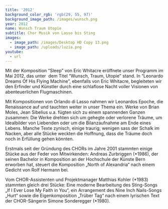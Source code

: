 ```yaml
---
title: '2012'
background_color_rgb: 'rgb(29, 55, 97)'
background_image_path: /images/wunsch.png
year: 2012
name: Wunsch Traum Utopie
subtitle: Chor Musik von Lasso bis Sting
images:
  - image_path: /images/Desktop HD Copy 13.png
  - image_path: /uploads/luzia.png
youtube:
  - url
---
```



Mit der Komposition “Sleep” von Eric Whitacre eröffnete unser Programm im Mai 2012, das unter  dem Titel “Wunsch, Traum, Utopie” stand. In “Leonardo Dreams Of His Flying Machine”, ebenfalls von Eric Whitacre, begleiteten wir den Erfinder und Künstler durch eine schlaflose Nacht voller Visionen von abenteuerlichen Flugmaschinen.

Mit Kompositionen von Orlando di Lasso nahmen wir Leonardos Epoche, die Renaissance auf und tauchten weiter in unser Thema ein. Werke von Brian Moles, Jean Sibelius u.a. fügten sich zu einem spannenden Ganzen zusammen: Die Werke drehten sich um gehegte oder verlorene Träume, um Idealbilder von Liebenden oder um die Bilanzaufnahme am Ende eines Lebens. Manche Texte zynisch, einige traurig; wenigen sass der Schalk im Nacken, aber alle Stücke weckten die Hoffnung, dass die Träume doch noch in Erfüllung gehen könnten.

Erstmals seit der Gründung des CHORs im Jahre 2001 stammten einige Stücke aus der Feder von Mitwirkenden: Andreas Zurbriggen (\*1986), der seinen Bachelor in Komposition an der Hochschule der Künste Bern erworben hat, steuert die Komposition „North of Alexandria“ nach einem Gedicht von Rolf Hermann bei.

Vom CHOR-Assistenten und Projektmanager Matthias Kohler (\*1983) stammten gleich drei Stücke: Eine moderne Bearbeitung des Sting-Songs „If I Ever Lose My Faith in You“, ein Arrangement des Nine Inch Nails-Songs „Hurt“ sowie die Eigenkomposition „Trüber Tag“ nach einem lyrischen Text der CHOR-Sängerin Simone Sonderegger (\*1980).